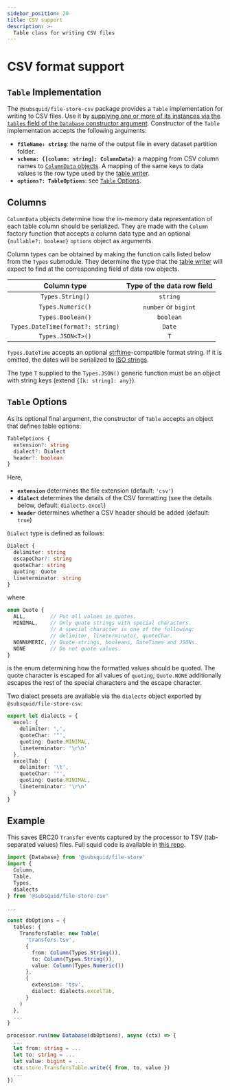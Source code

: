 ```yaml
---
sidebar_position: 20
title: CSV support
description: >-
  Table class for writing CSV files
---
```


# CSV format support

## `Table` Implementation

The `@subsquid/file-store-csv` package provides a `Table` implementation for writing to CSV files. Use it by [supplying one or more of its instances via the `tables` field of the `Database` constructor argument](../overview/#database-options). Constructor of the `Table` implementation accepts the following arguments:
* **`fileName: string`**: the name of the output file in every dataset partition folder.
* **`schema: {[column: string]: ColumnData}`**: a mapping from CSV column names to [`ColumnData` objects](#columns). A mapping of the same keys to data values is the row type used by the [table writer](../overview/#table-writer-interface).
* **`options?: TableOptions`**: see [`Table` Options](#table-options).

## Columns

`ColumnData` objects determine how the in-memory data representation of each table column should be serialized. They are made with the `Column` factory function that accepts a column data type and an optional `{nullable?: boolean}` `options` object as arguments.

Column types can be obtained by making the function calls listed below from the `Types` submodule. They determine the type that the [table writer](../overview/#table-writer-interface) will expect to find at the corresponding field of data row objects.

| Column type                       | Type of the data row field |
|:---------------------------------:|:--------------------------:|
| `Types.String()`                  | `string`                   |
| `Types.Numeric()`                 | `number` or `bigint`       |
| `Types.Boolean()`                 | `boolean`                  |
| `Types.DateTime(format?: string)` | `Date`                     |
| `Types.JSON<T>()`                 | `T`                        |

`Types.DateTime` accepts an optional [strftime](https://pubs.opengroup.org/onlinepubs/009695399/functions/strftime.html)-compatible format string. If it is omitted, the dates will be serialized to [ISO strings](https://developer.mozilla.org/en-US/docs/Web/JavaScript/Reference/Global_Objects/Date/toISOString).

The type `T` supplied to the `Types.JSON()` generic function must be an object with string keys (extend `{[k: string]: any}`).

## `Table` Options

As its optional final argument, the constructor of `Table` accepts an object that defines table options:
```typescript
TableOptions {
  extension?: string
  dialect?: Dialect
  header?: boolean
}
```
Here,
* **`extension`** determines the file extension (default: `'csv'`)
* **`dialect`** determines the details of the CSV formatting (see the details below, default: `dialects.excel`)
* **`header`** determines whether a CSV header should be added (default: `true`)

`Dialect` type is defined as follows:
```typescript
Dialect {
  delimiter: string
  escapeChar?: string
  quoteChar: string
  quoting: Quote
  lineterminator: string
}
```
where
```typescript
enum Quote {
  ALL,        // Put all values in quotes.
  MINIMAL,    // Only quote strings with special characters.
              // A special character is one of the following:
              // delimiter, lineterminator, quoteChar.
  NONNUMERIC, // Quote strings, booleans, DateTimes and JSONs.
  NONE        // Do not quote values.
}
```
is the enum determining how the formatted values should be quoted. The quote character is escaped for all values of `quoting`; `Quote.NONE` additionally escapes the rest of the special characters and the escape character.

Two dialect presets are available via the `dialects` object exported by `@subsquid/file-store-csv`:
```typescript
export let dialects = {
  excel: {
    delimiter: ',',
    quoteChar: '"',
    quoting: Quote.MINIMAL,
    lineterminator: '\r\n'
  },
  excelTab: {
    delimiter: '\t',
    quoteChar: '"',
    quoting: Quote.MINIMAL,
    lineterminator: '\r\n'
  }
}
```

## Example

This saves ERC20 `Transfer` events captured by the processor to TSV (tab-separated values) files. Full squid code is available in [this repo](https://github.com/subsquid-labs/file-store-csv-example).

```typescript
import {Database} from '@subsquid/file-store'
import {
  Column,
  Table,
  Types,
  dialects
} from '@subsquid/file-store-csv'

...

const dbOptions = {
  tables: {
    TransfersTable: new Table(
      'transfers.tsv',
      {
        from: Column(Types.String()),
        to: Column(Types.String()),
        value: Column(Types.Numeric())
      },
      {
        extension: 'tsv',
        dialect: dialects.excelTab,
      }
    )
  },
  ...
}

processor.run(new Database(dbOptions), async (ctx) => {
  ...
  let from: string = ...
  let to: string = ...
  let value: bigint = ...
  ctx.store.TransfersTable.write({ from, to, value })
  ...
})
```
